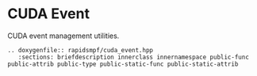 # CUDA Event

CUDA event management utilities.

```{eval-rst}
.. doxygenfile:: rapidsmpf/cuda_event.hpp
   :sections: briefdescription innerclass innernamespace public-func public-attrib public-type public-static-func public-static-attrib
```
